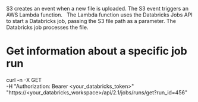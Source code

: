 S3 creates an event when a new file is uploaded.
The S3 event triggers an AWS Lambda function.   
The Lambda function uses the Databricks Jobs API to start a Databricks job, passing the S3 file path as a parameter.
The Databricks job processes the file.


# Get information about a specific job run
curl -n -X GET \
  -H "Authorization: Bearer <your_databricks_token>" \
  "https://<your_databricks_workspace>/api/2.1/jobs/runs/get?run_id=456"
